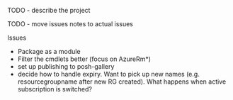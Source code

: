 TODO - describe the project

TODO - move issues notes to actual issues

Issues
* Package as a module
* Filter the cmdlets better (focus on AzureRm*)
* set up publishing to posh-gallery
* decide how to handle expiry. Want to pick up new names (e.g. resourcegroupname after new RG created). What happens when active subscription is switched?
